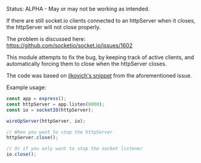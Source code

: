 Status: ALPHA - May or may not be working as intended.

If there are still socket.io clients connected to an httpServer when it closes, the httpServer will not close properly.

The problem is discussed here: https://github.com/socketio/socket.io/issues/1602

This module attempts to fix the bug, by keeping track of active clients, and automatically forcing them to close when the httpServer closes.

The code was based on [ilkovich's snippet](https://github.com/socketio/socket.io/issues/1602#issuecomment-120561951) from the aforementioned issue.

Example usage:

```js
const app = express();
const httpServer = app.listen(8000);
const io = socketIO(httpServer);

wireUpServer(httpServer, io);

// When you want to stop the httpServer
httpServer.close();

// Or if you only want to stop the socket listener
io.close();
```
